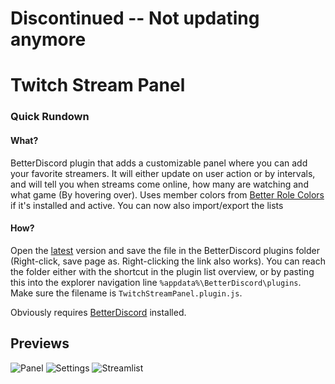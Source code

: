 # Discontinued -- Not updating anymore

# Twitch Stream Panel

### Quick Rundown

#### What?
BetterDiscord plugin that adds a customizable panel where you can add your favorite streamers. It will either update on user action or by intervals, and will tell you when streams come online, how many are watching and what game (By hovering over). Uses member colors from [Better Role Colors](https://github.com/rauenzi/BetterDiscordAddons/tree/master/Plugins/BetterRoleColors) if it's installed and active. You can now also import/export the lists

#### How?
Open the [latest](https://raw.githubusercontent.com/Orrielel/BetterDiscordAddons/master/Plugins/TwitchStreamPanel/TwitchStreamPanel.plugin.js) version and save the file in the BetterDiscord plugins folder (Right-click, save page as. Right-clicking the link also works). You can reach the folder either with the shortcut in the plugin list overview, or by pasting this into the explorer navigation line `%appdata%\BetterDiscord\plugins`. Make sure the filename is `TwitchStreamPanel.plugin.js`.

Obviously requires [BetterDiscord](https://github.com/jiiks/betterdiscordapp) installed.

## Previews
![Panel](https://orrie.s-ul.eu/preview/I6zb9vzH)
![Settings](https://orrie.s-ul.eu/preview/v8FMlsYR)
![Streamlist](https://orrie.s-ul.eu/preview/UFNkY2V9)
